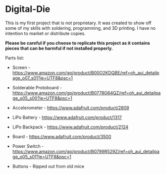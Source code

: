 # Digital-Die
This is my first project that is not proprietary. It was created to show off some of my skills with soldering, programming, and 3D printing. I have no intention to market or distribute copies.

**Please be careful if you choose to replicate this project as it contains pieces that can be harmful if not installed properly.**

Parts list: 

* Screen - https://www.amazon.com/gp/product/B00O2KDQBE/ref=oh_aui_detailpage_o07_s01?ie=UTF8&psc=1

* Solderable Protoboard - https://www.amazon.com/gp/product/B0778G64QZ/ref=oh_aui_detailpage_o05_s00?ie=UTF8&psc=1

* Accelerometer - https://www.adafruit.com/product/2809

* LiPo Battery - https://www.adafruit.com/product/1317

* LiPo Backpack - https://www.adafruit.com/product/2124

* Board - https://www.adafruit.com/product/3500

* Power Switch - https://www.amazon.com/gp/product/B0799R529Z/ref=oh_aui_detailpage_o05_s01?ie=UTF8&psc=1

* Buttons - Ripped out from old mice
